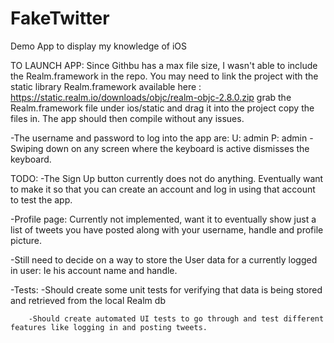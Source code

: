 # FakeTwitter
Demo App to display my knowledge of iOS

TO LAUNCH APP: Since Githbu has a max file size, I wasn't able to include the Realm.framework in the repo. You may need to link the project with the static library Realm.framework available here : https://static.realm.io/downloads/objc/realm-objc-2.8.0.zip grab the Realm.framework file under ios/static and drag it into the project copy the files in. The app should then compile without any issues. 


-The username and password to log into the app are: U: admin P: admin
-Swiping down on any screen where the keyboard is active dismisses the keyboard.


TODO:
-The Sign Up button currently does not do anything. Eventually want to make it so that you can create an account
and log in using that account to test the app.

-Profile page: Currently not implemented, want it to eventually show just a list of tweets you have posted along with your 
username, handle and profile picture.

-Still need to decide on a way to store the User data for a currently logged in user: Ie his account name and handle.

-Tests: -Should create some unit tests for verifying that data is being stored and retrieved from the local Realm db

        -Should create automated UI tests to go through and test different features like logging in and posting tweets.
